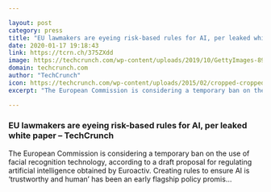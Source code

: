 ```yaml
---

layout: post
category: press
title: "EU lawmakers are eyeing risk-based rules for AI, per leaked white paper"
date: 2020-01-17 19:18:43
link: https://tcrn.ch/375ZXdd
image: https://techcrunch.com/wp-content/uploads/2019/10/GettyImages-898172236.jpg?w=600
domain: techcrunch.com
author: "TechCrunch"
icon: https://techcrunch.com/wp-content/uploads/2015/02/cropped-cropped-favicon-gradient.png?w=180
excerpt: "The European Commission is considering a temporary ban on the use of facial recognition technology, according to a draft proposal for regulating artificial intelligence obtained by Euroactiv. Creating rules to ensure AI is ‘trustworthy and human’ has been an early flagship policy promis…"

---
```


### EU lawmakers are eyeing risk-based rules for AI, per leaked white paper – TechCrunch

The European Commission is considering a temporary ban on the use of facial recognition technology, according to a draft proposal for regulating artificial intelligence obtained by Euroactiv. Creating rules to ensure AI is ‘trustworthy and human’ has been an early flagship policy promis…